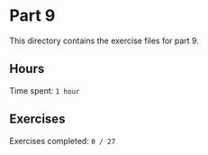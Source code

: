 # Part 9

This directory contains the exercise files for part 9.

## Hours

Time spent: `1 hour`

## Exercises

Exercises completed: `0 / 27`

<!-- 

### Exercise 9.1

See the relevant state of the application [here]().

### Exercise 9.2

See the relevant state of the application [here]().

### Exercise 9.3

See the relevant state of the application [here]().

### Exercise 9.4

See the relevant state of the application [here]().

### Exercise 9.5

See the relevant state of the application [here]().

### Exercise 9.6

See the relevant state of the application [here]().

### Exercise 9.7

See the relevant state of the application [here]().

### Exercise 9.8

See the relevant state of the application [here]().

### Exercise 9.9

See the relevant state of the application [here]().

### Exercise 9.10

See the relevant state of the application [here]().

### Exercise 9.11

See the relevant state of the application [here]().

### Exercise 9.12

See the relevant state of the application [here]().

### Exercise 9.13

See the relevant state of the application [here]().

### Exercise 9.14

See the relevant state of the application [here]().

### Exercise 9.15

See the relevant state of the application [here]().

### Exercise 9.16

See the relevant state of the application [here]().

### Exercise 9.17

See the relevant state of the application [here]().

### Exercise 9.18

See the relevant state of the application [here]().

### Exercise 9.19

See the relevant state of the application [here]().

### Exercise 9.20

See the relevant state of the application [here]().

### Exercise 9.21

See the relevant state of the application [here]().

### Exercise 9.22

See the relevant state of the application [here]().

### Exercise 9.23

See the relevant state of the application [here]().

### Exercise 9.24

See the relevant state of the application [here]().

### Exercise 9.25

See the relevant state of the application [here]().

### Exercise 9.26

See the relevant state of the application [here]().

### Exercise 9.27

See the relevant state of the application [here]().

-->
